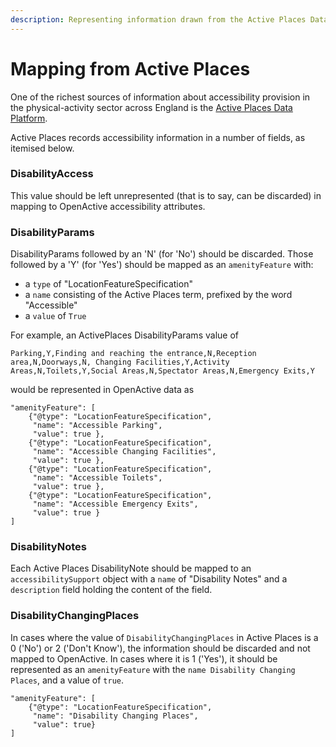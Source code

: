 ```yaml
---
description: Representing information drawn from the Active Places Data Platform
---
```


# Mapping from Active Places

One of the richest sources of information about accessibility provision in the physical-activity sector across England is the [Active Places Data Platform](https://dataplatform.activeplacespower.com/). 

Active Places records accessibility information in a number of fields, as itemised below.

### DisabilityAccess

This value should be left unrepresented \(that is to say, can be discarded\) in mapping to  OpenActive accessibility attributes.

### DisabilityParams

DisabilityParams followed by an 'N' \(for 'No'\) should be discarded. Those followed by a 'Y' \(for 'Yes'\) should be mapped as an `amenityFeature` with:

* a `type`  of "LocationFeatureSpecification"
* a `name` consisting of the Active Places term, prefixed by the word "Accessible"
* a `value` of `True`

For example, an ActivePlaces DisabilityParams value of 

`Parking,Y,Finding and reaching the entrance,N,Reception area,N,Doorways,N, Changing Facilities,Y,Activity Areas,N,Toilets,Y,Social Areas,N,Spectator Areas,N,Emergency Exits,Y`

would be represented in OpenActive data as

```text
"amenityFeature": [
    {"@type": "LocationFeatureSpecification",
     "name": "Accessible Parking",
     "value": true },
    {"@type": "LocationFeatureSpecification",
     "name": "Accessible Changing Facilities",
     "value": true },
    {"@type": "LocationFeatureSpecification",
     "name": "Accessible Toilets",
     "value": true },
    {"@type": "LocationFeatureSpecification",
     "name": "Accessible Emergency Exits",
     "value": true }
]
```

### DisabilityNotes

Each Active Places DisabilityNote should be mapped to an `accessibilitySupport` object with a `name` of "Disability Notes" and a `description` field holding the content of the field.

### DisabilityChangingPlaces

In cases where the value of `DisabilityChangingPlaces` in Active Places is a 0 \('No'\) or 2 \('Don't Know'\), the information should be discarded and not mapped to OpenActive. In cases where it is 1 \('Yes'\), it should be represented as an `amenityFeature` with the `name Disability Changing Places`, and a value of `true`.

```text
"amenityFeature": [
    {"@type": "LocationFeatureSpecification",
     "name": "Disability Changing Places",
     "value": true}
]
```

